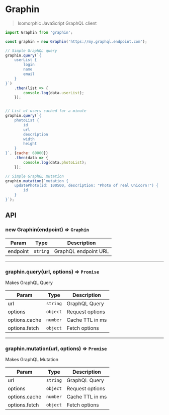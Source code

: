 # Graphin
> Isomorphic JavaScript GraphQL client

```js
import Graphin from 'graphin';

const graphin = new Graphin('https://my.graphql.endpoint.com');

// Simple GraphQL query
graphin.query(`{
	userList {
		login
		name
		email
	}
}`)
	.then(list => {
		console.log(data.userList);
	});


// List of users cached for a minute
graphin.query(`{
	photoList {
		id
		url
		description
		width
		height
	}
}`, {cache: 60000})
	.then(data => {
		console.log(data.photoList);
	});

// Simple GraphQL mutation
graphin.mutation(`mutation {
	updatePhoto(id: 100500, description: "Photo of real Unicorn!") {
		id
	}
}`);
```

## API

### new Graphin(endpoint) ⇒ ``Graphin``

| Param | Type | Description |
| --- | --- | --- |
| endpoint | ``string`` | GraphQL endpoint URL |

-----------------

### graphin.query(url, options) ⇒ ``Promise``
Makes GraphQL Query

| Param | Type | Description |
| --- | --- | --- |
| url | ``string`` | GraphQL Query |
| options | ``object`` | Request options |
| options.cache | ``number`` | Cache TTL in ms |
| options.fetch | ``object`` | Fetch options |

-----------------

### graphin.mutation(url, options) ⇒ ``Promise``
Makes GraphQL Mutation

| Param | Type | Description |
| --- | --- | --- |
| url | ``string`` | GraphQL Query |
| options | ``object`` | Request options |
| options.cache | ``number`` | Cache TTL in ms |
| options.fetch | ``object`` | Fetch options |
